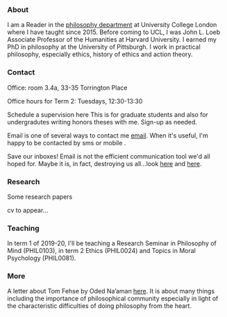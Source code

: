 
### About

I am a Reader in the [philosophy department](https://www.ucl.ac.uk/philosophy/) at University College London where I have taught since 2015. Before coming to UCL, I was John L. Loeb Associate Professor of the Humanities at Harvard University. I earned my PhD in philosophy at the University of Pittsburgh. I work in practical philosophy, especially ethics, history of ethics and action theory.


### Contact  

Office: room 3.4a, 33-35 Torrington Place [<i class="far fa-map"></i>](http://www.ucl.ac.uk/maps/33-35-torrington-place)

Office hours for Term 2: Tuesdays, 12:30-13:30

  <!-- - My apologies: I've been ill this week and have been unable to make it to my regularly scheduled office hours. <sub><small>January 21-24</small></sub> -->

Schedule a supervision here [<i class="far fa-calendar"></i>](https://www.supersaas.co.uk/schedule/DouglasLavin/SupervisionUCL) This is for graduate students and also for undergradutes writing honors theses with me. Sign-up as needed.

Email is one of several ways to contact me [email](mailto:d.lavin@ucl.ac.uk). When it's useful, I'm happy to be contacted by sms or mobile <a href="tel:+7514822013"><i class="far fa-mobile"></i></a>.


Save our inboxes! Email is not the efficient communication tool we'd all hoped for. Maybe it is, in fact, destroying us all...look [here](http://www.emailcharter.org/) and [here](http://two.sentenc.es/).


### Research

Some research papers [<i class="far fa-file-pdf"></i>](https://ucl.academia.edu/DouglasLavin)

cv to appear...


<!-- would be good to have bib references and links to published papers here or maybe i could just have an abbreviated html cv -->


### Teaching


In term 1 of 2019-20, I'll be teaching a Research Seminar in Philosophy of Mind (PHIL0103), in term 2 Ethics (PHIL0024) and Topics in Moral Psychology (PHIL0081).


<!-- 
I am on academic leave during in term 1 of 2018-19.
 -->

<!-- In term 2 of 2017-18, I am teaching ethics (2047) and a graduate seminar on recent work in practical philosophy (G097). In term 3 I am not teaching any modules. -->

<!-- In term 1 of 2017-18 I teach moral psychology (3097) and a seminar in action theory (G019). In term 2 I teach ethics (2047) and a seminar on practical reason (G097). -->

<!--  Leipzig/UCL Workshop 2018 [](https://www.fagi.uni-leipzig.de/conferences/ucl-leipzig/) -->


<!-- [Link](url) and ![Image](src) -->


### More

A letter about Tom Fehse by Oded Na’aman [here](https://www.dropbox.com/s/lmk1qpyo0fasm8p/Letter%20about%20Tom%20Fehse.pdf?dl=0). It is about many things including the importance of philosophical community especially in light of the characteristic difficulties of doing philosophy from the heart.
